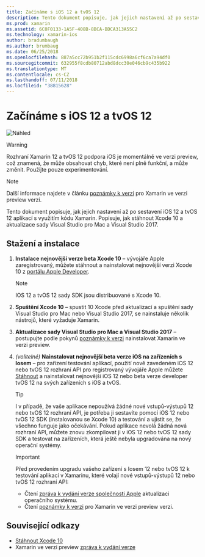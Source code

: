 ```yaml
---
title: Začínáme s iOS 12 a tvOS 12
description: Tento dokument popisuje, jak jejich nastavení až po sestavení iOS 12 a tvOS 12 aplikací s využitím kódu Xamarin. Popisuje, jak stáhnout Xcode 10 a aktualizace sady Visual Studio pro Mac a Visual Studio 2017.
ms.prod: xamarin
ms.assetid: 6C0F0133-1A5F-408B-8BCA-BDCA313A55C2
ms.technology: xamarin-ios
author: bradumbaugh
ms.author: brumbaug
ms.date: 06/25/2018
ms.openlocfilehash: 887a5cc72b951b2f115cdc6998a6cf6ca7a94df0
ms.sourcegitcommit: 632955f8cdb80712abd8dcc30e046cb9c435b922
ms.translationtype: MT
ms.contentlocale: cs-CZ
ms.lasthandoff: 07/11/2018
ms.locfileid: "38815628"
---
```

# <a name="getting-started-with-ios-12-and-tvos-12"></a>Začínáme s iOS 12 a tvOS 12

![Náhled](~/media/shared/preview.png)

> [!WARNING]
> Rozhraní Xamarin 12 a tvOS 12 podpora iOS je momentálně ve verzi preview, což znamená, že může obsahovat chyb, které není plně funkční, a může změnit. Použijte pouze experimentování.

> [!NOTE]
> Další informace najdete v článku [poznámky k verzi](https://releases.xamarin.com/preview-release-xcode-10-beta/) pro Xamarin ve verzi preview verzi.

Tento dokument popisuje, jak jejich nastavení až po sestavení iOS 12 a tvOS 12 aplikací s využitím kódu Xamarin. Popisuje, jak stáhnout Xcode 10 a aktualizace sady Visual Studio pro Mac a Visual Studio 2017.

## <a name="download-and-install"></a>Stažení a instalace

1. **Instalace nejnovější verze beta Xcode 10** – vývojáře Apple zaregistrovaný, můžete stáhnout a nainstalovat nejnovější verzi Xcode 10 z [portálu Apple Developer](https://developer.apple.com/download/).

   > [!NOTE]
   > IOS 12 a tvOS 12 sady SDK jsou distribuované s Xcode 10.

2. **Spuštění Xcode 10** – spustit 10 Xcode před aktualizací a spuštění sady Visual Studio pro Mac nebo Visual Studio 2017, se nainstaluje několik nástrojů, které vyžaduje Xamarin.

3. **Aktualizace sady Visual Studio pro Mac a Visual Studio 2017** – postupujte podle pokynů [poznámky k verzi](https://releases.xamarin.com/preview-release-xcode-10-beta/) nainstalovat Xamarin ve verzi preview.

4. _(volitelné)_  **Nainstalovat nejnovější beta verze iOS na zařízeních s Iosem** – pro zařízení testování aplikací, použití nově zavedeném iOS 12 nebo tvOS 12 rozhraní API pro registrovaný vývojáře Apple můžete [Stáhnout](https://developer.apple.com/download) a nainstalovat nejnovější iOS 12 nebo beta verze developer tvOS 12 na svých zařízeních s iOS a tvOS.

   > [!TIP]
   > I v případě, že vaše aplikace nepoužívá žádné nové vstupů-výstupů 12 nebo tvOS 12 rozhraní API, je potřeba ji sestavíte pomocí iOS 12 nebo tvOS 12 SDK (instalovanou se Xcode 10) a testování a ujistit se, že všechno funguje jako očekávání. Pokud aplikace nevolá žádná nová rozhraní API, můžete znovu zkompilovat ji v iOS 12 nebo tvOS 12 sady SDK a testovat na zařízeních, která ještě nebyla upgradována na nový operační systémy.

   > [!IMPORTANT]
   > Před provedením upgradu vašeho zařízení s Iosem 12 nebo tvOS 12 k testování aplikací v Xamarinu, které volají nové vstupů-výstupů 12 nebo tvOS 12 rozhraní API:
   > - Čtení [zpráva k vydání verze společnosti Apple](https://developer.apple.com/download/) aktualizaci operačního systému.
   > - Čtení [poznámky k verzi](https://releases.xamarin.com/preview-release-xcode-10-beta/) pro Xamarin ve verzi preview verzi.

## <a name="related-links"></a>Související odkazy

- [Stáhnout Xcode 10](https://developer.apple.com/download/)
- Xamarin ve verzi preview [zpráva k vydání verze](https://releases.xamarin.com/preview-release-xcode-10-beta/)
